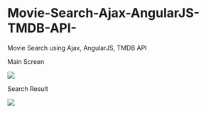 # Movie-Search-Ajax-AngularJS-TMDB-API-
Movie Search using Ajax, AngularJS, TMDB API

Main Screen

<img src="https://ypecwr.com/Steven/ajax1.PNG">

Search Result

<img src="https://ypecwr.com/Steven/ajax2.PNG">
